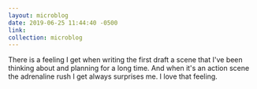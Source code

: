 ```yaml
---
layout: microblog
date: 2019-06-25 11:44:40 -0500
link: 
collection: microblog
---
```

There is a feeling I get when writing the first draft a scene that I've been thinking about and planning for a long time. And when it's an action scene the adrenaline rush I get always surprises me. I love that feeling.
